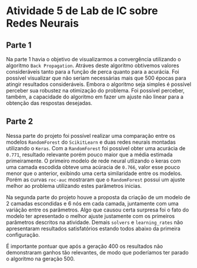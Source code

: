 # Atividade 5 de Lab de IC sobre Redes Neurais

## Parte 1
Na parte 1 havia o objetivo de visualizarmos a convergência utilizando o algoritmo `Back Propagation`. Atráves deste algoritmo obtivemos valores consideráveis tanto para a função de perca quanto para a acurácia. Foi possível visualizar que não seriam necessárias mais que 500 épocas para atingir resultados consideráveis. Embora o algoritmo seja simples é possível perceber sua robustez na otimização do problema. Foi possível perceber, também, a capacidade do algoritmo em fazer um ajuste não linear para a obtenção das respostas desejadas.

## Parte 2
Nessa parte do projeto foi possível realizar uma comparação entre os modelos `RandomForest` do `ScikitLearn` e duas redes neurais montadas utilizando o `Keras`. Com a `RandomForest` foi possível obter uma acurácia de `0.771`, resultado relevante porém pouco maior que a média estimada primeiramente. O primeiro modelo de rede neural utlizando o keras com uma camada escodida obteve uma acúracia de `0.766`, valor esse pouco menor que o anterior, exibindo uma certa similaridade entre os modelos. Porém as curvas `roc-auc` mostraram que o `RandomForest` possui um ajuste melhor ao problema utilizando estes parâmetros inicias.

Na segunda parte do projeto houve a proposta da criação de um modelo de 2 camadas escondidas e 6 nós em cada camada, juntamente com uma variáção entre os parâmetros. Algo que causou certa surpresa foi o fato do modelo ter apresentado o melhor ajuste justamente com os primeiros parâmetros descritos na atividade. Demais `solvers` e `learning_rates` não apresentaram resultados satisfatórios estando todos abaixo da primeira configuração.

É importante pontuar que após a geração 400 os resultados não demonstraram ganhos tão relevantes, de modo que poderíamos ter parado o algoritmo na geração 500.
